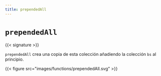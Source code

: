 ```yaml
---
title: prependedAll
---
```


# `prependedAll`

{{< signature >}}

`prependedAll` crea una copia de esta colección añadiendo la colección `bs` al principio.

{{< figure src="images/functions/prependedAll.svg" >}}
